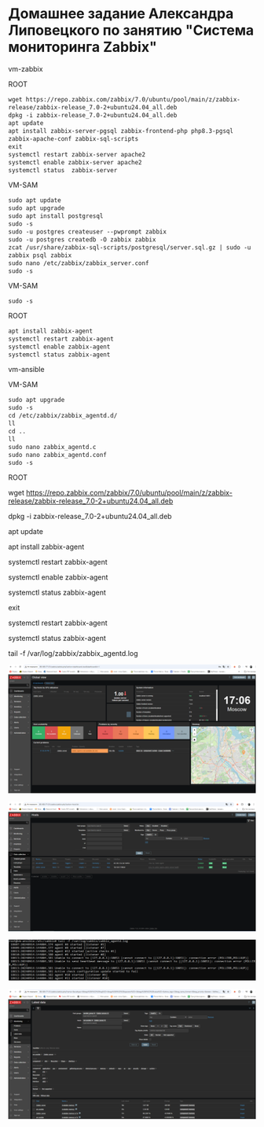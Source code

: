# Домашнее задание Александра Липовецкого по занятию "Система мониторинга Zabbix"

vm-zabbix

ROOT

    wget https://repo.zabbix.com/zabbix/7.0/ubuntu/pool/main/z/zabbix-release/zabbix-release_7.0-2+ubuntu24.04_all.deb
    dpkg -i zabbix-release_7.0-2+ubuntu24.04_all.deb
    apt update
    apt install zabbix-server-pgsql zabbix-frontend-php php8.3-pgsql zabbix-apache-conf zabbix-sql-scripts
    exit
    systemctl restart zabbix-server apache2
    systemctl enable zabbix-server apache2
    systemctl status  zabbix-server

VM-SAM

    sudo apt update
    sudo apt upgrade
    sudo apt install postgresql
    sudo -s
    sudo -u postgres createuser --pwprompt zabbix
    sudo -u postgres createdb -O zabbix zabbix
    zcat /usr/share/zabbix-sql-scripts/postgresql/server.sql.gz | sudo -u zabbix psql zabbix
    sudo nano /etc/zabbix/zabbix_server.conf
    sudo -s
    
VM-SAM

    sudo -s
    
ROOT

    apt install zabbix-agent
    systemctl restart zabbix-agent
    systemctl enable zabbix-agent
    systemctl status zabbix-agent
    
vm-ansible

VM-SAM

    sudo apt upgrade
    sudo -s
    cd /etc/zabbix/zabbix_agentd.d/
    ll
    cd ..
    ll
    sudo nano zabbix_agentd.c
    sudo nano zabbix_agentd.conf
    sudo -s
    
ROOT

   wget https://repo.zabbix.com/zabbix/7.0/ubuntu/pool/main/z/zabbix-release/zabbix-release_7.0-2+ubuntu24.04_all.deb

   dpkg -i zabbix-release_7.0-2+ubuntu24.04_all.deb

   apt update

   apt install zabbix-agent

   systemctl restart zabbix-agent

   systemctl enable zabbix-agent

   systemctl status zabbix-agent

   exit

   systemctl restart zabbix-agent

   systemctl status zabbix-agent

   tail -f /var/log/zabbix/zabbix_agentd.log

    



![Авторизация в админке](https://github.com/AleksandrLipovetskiy/zabbix_hw/blob/main/Авторизация_в_админке.png)

![Configuration > Hosts](https://github.com/AleksandrLipovetskiy/zabbix_hw/blob/main/Configuration_Hosts.png)

![Лог zabbix agent](https://github.com/AleksandrLipovetskiy/zabbix_hw/blob/main/Log_zabbix_agent.png)

![Monitoring > Latest data](https://github.com/AleksandrLipovetskiy/zabbix_hw/blob/main/Monitoring_Latest_data.png)






  
